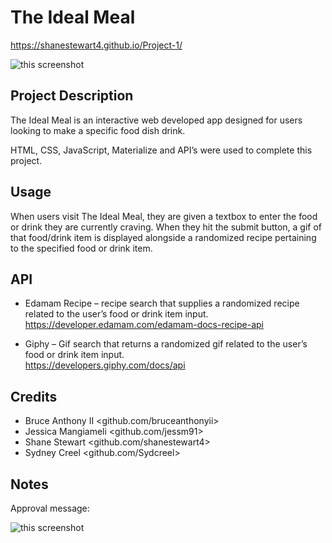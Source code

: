 # The Ideal Meal

https://shanestewart4.github.io/Project-1/


![this screenshot](https://github.com/shanestewart4/Project-1/blob/jess/assets/images/screenshot.png)


## Project Description

The Ideal Meal is an interactive web developed app designed for users looking to make a specific food dish drink.

HTML, CSS, JavaScript, Materialize and API’s were used to complete this project.

## Usage

When users visit The Ideal Meal, they are given a textbox to enter the food or drink they are currently craving. When they hit the submit button, a gif of that food/drink item is displayed alongside a randomized recipe pertaining to the specified food or drink item.

## API

* Edamam Recipe – recipe search that supplies a randomized recipe related to the user’s food or drink item input.
<br>https://developer.edamam.com/edamam-docs-recipe-api

* Giphy – Gif search that returns a randomized gif related to the user’s food or drink item input.
<br>https://developers.giphy.com/docs/api

## Credits

* Bruce Anthony II <github.com/bruceanthonyii>
* Jessica Mangiameli <github.com/jessm91>
* Shane Stewart <github.com/shanestewart4>
* Sydney Creel <github.com/Sydcreel>

## Notes

Approval message:

![this screenshot](https://github.com/shanestewart4/Project-1/blob/jess/assets/images/approval.png)

